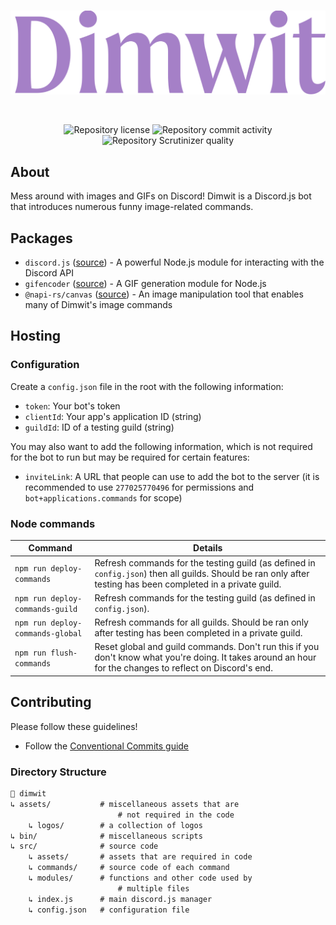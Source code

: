 <div align="center">
    <br>
    <!-- Wordmark -->
    <p>
        <a href="https://github.com/ayvacs/dimwit"><img alt="Dimwit logo" width="550" src="https://raw.githubusercontent.com/ayvacs/dimwit/main/assets/logos/wordmark-min.png"></a>
    </p>
    <br>
    <!-- Badges -->
    <p>
        <img alt="Repository license" src="https://img.shields.io/github/license/ayvacs/dimwit">
        <img alt="Repository commit activity" src="https://img.shields.io/github/commit-activity/w/ayvacs/dimwit">
        <img alt="Repository Scrutinizer quality" src="https://img.shields.io/scrutinizer/quality/g/ayvacs/dimwit">
    </p>
</div>

## About

Mess around with images and GIFs on Discord! Dimwit is a Discord.js bot that introduces numerous funny image-related commands.

## Packages

* `discord.js` ([source](https://github.com/discordjs/discord.js)) - A powerful Node.js module for interacting with the Discord API
* `gifencoder` ([source](https://www.npmjs.com/package/gifencoder)) - A GIF generation module for Node.js
* `@napi-rs/canvas` ([source](https://github.com/Brooooooklyn/canvas)) - An image manipulation tool that enables many of Dimwit's image commands

## Hosting

### Configuration

Create a `config.json` file in the root with the following information:

* `token`: Your bot's token
* `clientId`: Your app's application ID (string)
* `guildId`: ID of a testing guild (string)

You may also want to add the following information, which is not required for the bot to run but may be required for certain features:

* `inviteLink`: A URL that people can use to add the bot to the server (it is recommended to use `277025770496` for permissions and `bot+applications.commands` for scope)

### Node commands

| Command | Details |
| - | - |
| `npm run deploy-commands` | Refresh commands for the testing guild (as defined in `config.json`) then all guilds. Should be ran only after testing has been completed in a private guild. |
| `npm run deploy-commands-guild` | Refresh commands for the testing guild (as defined in `config.json`). |
| `npm run deploy-commands-global` | Refresh commands for all guilds. Should be ran only after testing has been completed in a private guild.
| `npm run flush-commands` | Reset global and guild commands. Don't run this if you don't know what you're doing. It takes around an hour for the changes to reflect on Discord's end.

## Contributing

Please follow these guidelines!

* Follow the [Conventional Commits guide](https://www.conventionalcommits.org)

### Directory Structure

```diff
📂 dimwit
↳ assets/           # miscellaneous assets that are
                        # not required in the code
    ↳ logos/        # a collection of logos
↳ bin/              # miscellaneous scripts
↳ src/              # source code
    ↳ assets/       # assets that are required in code
    ↳ commands/     # source code of each command
    ↳ modules/      # functions and other code used by
                        # multiple files
    ↳ index.js      # main discord.js manager
    ↳ config.json   # configuration file
```